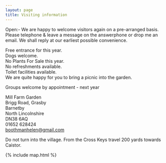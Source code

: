 ```yaml
---
layout: page
title: Visiting information
---
```


Open:- We are happy to welcome visitors again on a pre-arranged basis.
Please telephone & leave a message on the answerphone or drop me an email.
We shall reply at our earliest possible convenience.

Free entrance for this year.  
Dogs welcome.<br/>
No Plants For Sale this year.  
No refreshments available.  
Toilet facilities available.  
We are quite happy for you to bring a picnic into the garden.

Groups welcome by appointment - next year

Mill Farm Garden<br/>
Brigg Road, Grasby<br/>
Barnetby<br/>
North Lincolnshire<br/>
DN38 6AQ<br/>
01652 628424<br/>
boothmanhelen@gmail.com

Do not turn into the village.  From the Cross Keys travel 200 yards towards Caistor.

{% include map.html %}
